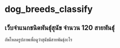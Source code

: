 # dog_breeds_classify
## เว็บจำแนกชนิดพันธุ์สุนัข จำนวน 120 สายพันธุ์

อัพโหลดรูปภาพเพื่อดูว่าสุนัขมีสายพันธุ์อะไร
